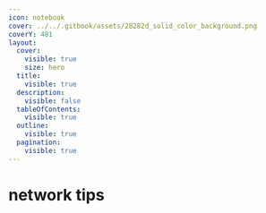 ```yaml
---
icon: notebook
cover: ../../.gitbook/assets/28282d_solid_color_background.png
coverY: 481
layout:
  cover:
    visible: true
    size: hero
  title:
    visible: true
  description:
    visible: false
  tableOfContents:
    visible: true
  outline:
    visible: true
  pagination:
    visible: true
---
```


# network tips

